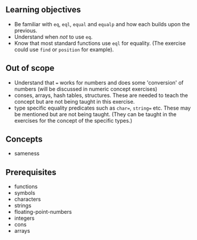 ## Learning objectives

- Be familiar with `eq`, `eql`, `equal` and `equalp` and how each builds upon the previous.
- Understand when _not_ to use `eq`.
- Know that most standard functions use `eql` for equality. (The exercise could use `find` or `position` for example).

## Out of scope

- Understand that `=` works for numbers and does some 'conversion' of numbers (will be discussed in numeric concept exercises)
- conses, arrays, hash tables, structures. These are needed to teach the concept but are not being taught in this exercise.
- type specific equality predicates such as `char=`, `string=` etc. These may be mentioned but are not being taught. (They can be taught in the exercises for the concept of the specific types.)

## Concepts

- sameness

## Prerequisites

- functions
- symbols
- characters
- strings
- floating-point-numbers
- integers
- cons
- arrays
